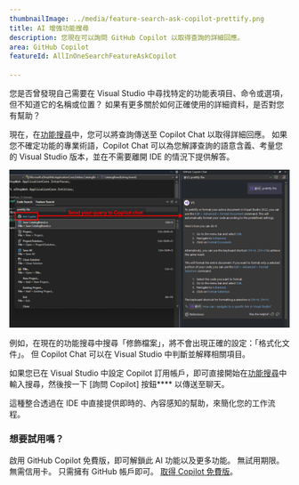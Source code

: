 ```yaml
---
thumbnailImage: ../media/feature-search-ask-copilot-prettify.png
title: AI 增強功能搜尋
description: 您現在可以詢問 GitHub Copilot 以取得查詢的詳細回應。
area: GitHub Copilot
featureId: AllInOneSearchFeatureAskCopilot

---
```



您是否曾發現自己需要在 Visual Studio 中尋找特定的功能表項目、命令或選項，但不知道它的名稱或位置？ 如果有更多關於如何正確使用的詳細資料，是否對您有幫助？

現在，在[功能搜尋](vscmd://Window.QuickLaunch)中，您可以將查詢傳送至 Copilot Chat 以取得詳細回應。 如果您不確定功能的專業術語，Copilot Chat 可以為您解譯查詢的語意含義、考量您的 Visual Studio 版本，並在不需要離開 IDE 的情況下提供解答。

![搜尋列下方的功能搜尋 [詢問 Copilot] 按鈕](../media/feature-search-ask-copilot-prettify-highlighted.png)

例如，在現在的功能搜尋中搜尋「修飾檔案」，將不會出現正確的設定：「格式化文件」。 但 Copilot Chat 可以在 Visual Studio 中判斷並解釋相關項目。

如果您已在 Visual Studio 中設定 Copilot 訂用帳戶，即可直接開始在[功能搜尋](vscmd://Window.QuickLaunch)中輸入搜尋，然後按一下 [詢問 Copilot] 按鈕**** 以傳送至聊天。 

這種整合透過在 IDE 中直接提供即時的、內容感知的幫助，來簡化您的工作流程。

### 想要試用嗎？
啟用 GitHub Copilot 免費版，即可解鎖此 AI 功能以及更多功能。
 無試用期限。 無需信用卡。 只需擁有 GitHub 帳戶即可。 [取得 Copilot 免費版](vscmd://View.GitHub.Copilot.Chat)。
